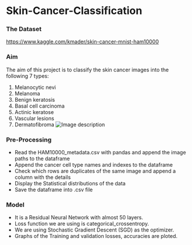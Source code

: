 # Skin-Cancer-Classification

### The Dataset
https://www.kaggle.com/kmader/skin-cancer-mnist-ham10000

### Aim
The aim of this project is to classify the skin cancer images into the following 7 types:</br>
1) Melanocytic nevi</br>
2) Melanoma</br>
3) Benign keratosis</br>
4) Basal cell carcinoma</br>
5) Actinic keratose</br>
6) Vascular lesions</br>
7) Dermatofibroma
![Image description](category_sample.png)</br>
### Pre-Processing
* Read the HAM10000_metadata.csv with pandas and append the image paths to the dataframe</br>
* Append the cancer cell type names and indexes to the dataframe</br>
* Check which rows are duplicates of the same image and append a column with the details </br>
* Display the Statistical distributions of the data 
* Save the dataframe into .csv file

### Model
* It is a Residual Neural Network with almost 50 layers.
* Loss function we are using is categorical_crossentropy.
* We are using Stochastic Gradient Descent (SGD) as the optimizer.
* Graphs of the Training and validation losses, accuracies are ploted.

